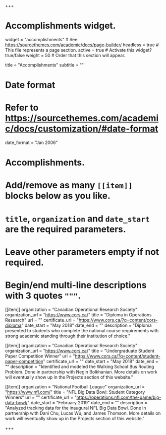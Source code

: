 +++
# Accomplishments widget.
widget = "accomplishments"  # See https://sourcethemes.com/academic/docs/page-builder/
headless = true  # This file represents a page section.
active = true  # Activate this widget? true/false
weight = 50  # Order that this section will appear.

title = "Accomplishments"
subtitle = ""

# Date format
#   Refer to https://sourcethemes.com/academic/docs/customization/#date-format
date_format = "Jan 2006"

# Accomplishments.
#   Add/remove as many `[[item]]` blocks below as you like.
#   `title`, `organization` and `date_start` are the required parameters.
#   Leave other parameters empty if not required.
#   Begin/end multi-line descriptions with 3 quotes `"""`.

[[item]]
  organization = "Canadian Operational Research Society"
  organization_url = "https://www.cors.ca/"
  title = "Diploma in Operations Research"
  url = ""
  certificate_url = "https://www.cors.ca/?q=content/cors-diploma"
  date_start = "May 2018"
  date_end = ""
  description = "Diploma presented to students who complete the national course requirements with strong academic standing through their institution of choice."

[[item]]
  organization = "Canadian Operational Research Society"
  organization_url = "https://www.cors.ca/"
  title = "Undergraduate Student Paper Competition Winner"
  url = "https://www.cors.ca/?q=content/student-paper-competition"
  certificate_url = ""
  date_start = "May 2018"
  date_end = ""
  description = "Identified and modeled the Walking School Bus Routing Problem. Done in partnership with Negin Bolkhanian. More details on work will eventually show up in the Projects section of this website."
  
[[item]]
  organization = "National Football League"
  organization_url = "https://www.nfl.com/"
  title = "NFL Big Data Bowl: Student Category Winners"
  url = ""
  certificate_url = "https://operations.nfl.com/the-game/big-data-bowl/"
  date_start = "February 2019"
  date_end = ""
  description = "Analyzed tracking data for the inaugural NFL Big Data Bowl. Done in partnership with Dani Chu, Lucas Wu, and James Thomson. More details on work will eventually show up in the Projects section of this website."

+++

